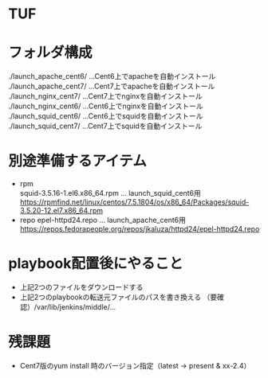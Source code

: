 # TUF

# フォルダ構成
./launch_apache_cent6/  ...Cent6上でapacheを自動インストール  
./launch_apache_cent7/  ...Cent7上でapacheを自動インストール  
./launch_nginx_cent7/   ...Cent7上でnginxを自動インストール  
./launch_nginx_cent6/   ...Cent6上でnginxを自動インストール  
./launch_squid_cent6/   ...Cent6上でsquidを自動インストール  
./launch_squid_cent7/   ...Cent7上でsquidを自動インストール  

# 別途準備するアイテム
* rpm  
    squid-3.5.16-1.el6.x86_64.rpm ... launch_squid_cent6用  
    https://rpmfind.net/linux/centos/7.5.1804/os/x86_64/Packages/squid-3.5.20-12.el7.x86_64.rpm  
* repo
    epel-httpd24.repo   ... launch_apache_cent6用
    https://repos.fedorapeople.org/repos/jkaluza/httpd24/epel-httpd24.repo  

# playbook配置後にやること
* 上記2つのファイルをダウンロードする
* 上記2つのplaybookの転送元ファイルのパスを書き換える
（要確認）/var/lib/jenkins/middle/...

# 残課題
* Cent7版のyum install 時のバージョン指定（latest -> present & xx-2.4）